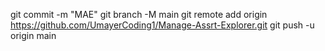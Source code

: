 git commit -m "MAE"
git branch -M main
git remote add origin https://github.com/UmayerCoding1/Manage-Assrt-Explorer.git
git push -u origin main